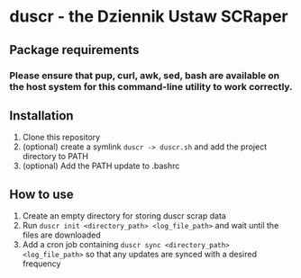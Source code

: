 # duscr - the Dziennik Ustaw SCRaper

## Package requirements
### Please ensure that pup, curl, awk, sed, bash are available on the host system for this command-line utility to work correctly.

## Installation
1. Clone this repository
2. (optional) create a symlink `duscr -> duscr.sh` and add the project directory to PATH
3. (optional) Add the PATH update to .bashrc

## How to use
1. Create an empty directory for storing duscr scrap data
2. Run `duscr init <directory_path> <log_file_path>` and wait until the files are downloaded
3. Add a cron job containing `duscr sync <directory_path> <log_file_path>` so that any updates are synced with a desired frequency

